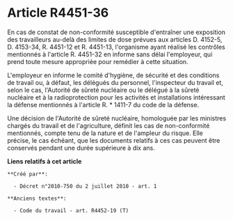 # Article R4451-36

En cas de constat de non-conformité susceptible d'entraîner une exposition des travailleurs au-delà des limites de dose
prévues aux articles D. 4152-5, D. 4153-34, R. 4451-12 et R. 4451-13, l'organisme ayant réalisé les contrôles mentionnés à
l'article R. 4451-32 en informe sans délai l'employeur, qui prend toute mesure appropriée pour remédier à cette situation. 

L'employeur en informe le comité d'hygiène, de sécurité et des conditions de travail ou, à défaut, les délégués du personnel,
l'inspecteur du travail et, selon le cas, l'Autorité de sûreté nucléaire ou le délégué à la sûreté nucléaire et à la
radioprotection pour les activités et installations intéressant la défense mentionnés à l'article R. * 1411-7 du code de la
défense. 

Une décision de l'Autorité de sûreté nucléaire, homologuée par les ministres chargés du travail et de l'agriculture, définit
les cas de non-conformité mentionnés, compte tenu de la nature et de l'ampleur du risque. Elle précise, le cas échéant, que
les documents relatifs à ces cas peuvent être conservés pendant une durée supérieure à dix ans.

**Liens relatifs à cet article**

	**Créé par**:

	  - Décret n°2010-750 du 2 juillet 2010 - art. 1

	**Anciens textes**:

	  - Code du travail - art. R4452-19 (T)
